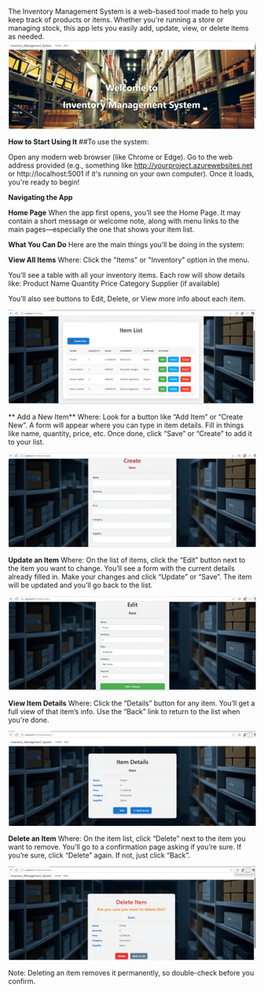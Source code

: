 
The Inventory Management System is a web-based tool made to help you keep track of products or items. Whether you're running a store or managing stock, this app lets you easily add, update, view, or delete items as needed.
![image alt](https://github.com/Gayathri1261/Inventory-Management-System/blob/1b007491265d7386913118bc5ff1f23b91f130ae/HomePage.PNG)

**How to Start Using It**
##To use the system:

Open any modern web browser (like Chrome or Edge).
Go to the web address provided (e.g., something like http://yourproject.azurewebsites.net or http://localhost:5001 if it's running on your own computer).
Once it loads, you're ready to begin!

**Navigating the App**

**Home Page**
When the app first opens, you’ll see the Home Page. It may contain a short message or welcome note, along with menu links to the main pages—especially the one that shows your item list.

**What You Can Do**
Here are the main things you’ll be doing in the system:

**View All Items**
Where: Click the "Items" or "Inventory" option in the menu.

You’ll see a table with all your inventory items.
Each row will show details like:
Product Name
Quantity
Price
Category
Supplier (if available)

You’ll also see buttons to Edit, Delete, or View more info about each item.

![image alt](https://github.com/Gayathri1261/Inventory-Management-System/blob/main/Items%20List.PNG?raw=true)

** Add a New Item**
Where: Look for a button like “Add Item” or “Create New”.
A form will appear where you can type in item details.
Fill in things like name, quantity, price, etc.
Once done, click “Save” or “Create” to add it to your list.

![image alt](https://github.com/Gayathri1261/Inventory-Management-System/blob/main/Create.PNG?raw=true)

**Update an Item**
Where: On the list of items, click the “Edit” button next to the item you want to change.
You’ll see a form with the current details already filled in.
Make your changes and click “Update” or “Save”.
The item will be updated and you’ll go back to the list.

![image alt](https://github.com/Gayathri1261/Inventory-Management-System/blob/main/Edit.PNG?raw=true)

**View Item Details**
Where: Click the “Details” button for any item.
You’ll get a full view of that item’s info.
Use the “Back” link to return to the list when you're done.

![image alt](https://github.com/Gayathri1261/Inventory-Management-System/blob/main/Details.PNG?raw=true)

**Delete an Item**
Where: On the item list, click “Delete” next to the item you want to remove.
You’ll go to a confirmation page asking if you’re sure.
If you’re sure, click “Delete” again. If not, just click “Back”.

![image alt](https://github.com/Gayathri1261/Inventory-Management-System/blob/main/Delete.PNG?raw=true)

 Note: Deleting an item removes it permanently, so double-check before you confirm.
